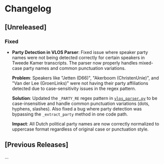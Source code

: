 # Changelog

## [Unreleased]

### Fixed
- **Party Detection in VLOS Parser**: Fixed issue where speaker party names were not being detected correctly for certain speakers in Tweede Kamer transcripts. The parser now properly handles mixed-case party names and common punctuation variations.

  **Problem**: Speakers like "Jetten (D66)", "Akerboom (ChristenUnie)", and "Van der Lee (GroenLinks)" were not having their party affiliations detected due to case-sensitivity issues in the regex pattern.

  **Solution**: Updated the `_PARTY_RE` regex pattern in [`vlos_parser.py`](backend/src/parsers/vlos_parser.py) to be case-insensitive and handle common punctuation variations (dots, hyphens, slashes). Also fixed a bug where party detection was bypassing the `_extract_party` method in one code path.

  **Impact**: All Dutch political party names are now correctly normalized to uppercase format regardless of original case or punctuation style.

## [Previous Releases]
...